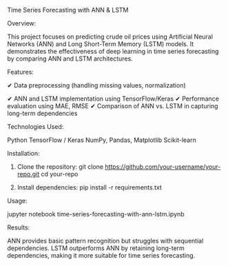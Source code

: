Time Series Forecasting with ANN & LSTM

Overview:

This project focuses on predicting crude oil prices using Artificial Neural Networks (ANN) and Long Short-Term Memory (LSTM) models. It demonstrates the effectiveness of deep learning in time series forecasting by comparing ANN and LSTM architectures.

Features:

✔ Data preprocessing (handling missing values, normalization)

✔ ANN and LSTM implementation using TensorFlow/Keras
✔ Performance evaluation using MAE, RMSE
✔ Comparison of ANN vs. LSTM in capturing long-term dependencies

Technologies Used:

Python
TensorFlow / Keras
NumPy, Pandas, Matplotlib
Scikit-learn

Installation:
1. Clone the repository:
git clone https://github.com/your-username/your-repo.git
cd your-repo

2. Install dependencies:
pip install -r requirements.txt

Usage:

jupyter notebook time-series-forecasting-with-ann-lstm.ipynb

Results:

ANN provides basic pattern recognition but struggles with sequential dependencies.
LSTM outperforms ANN by retaining long-term dependencies, making it more suitable for time series forecasting.
